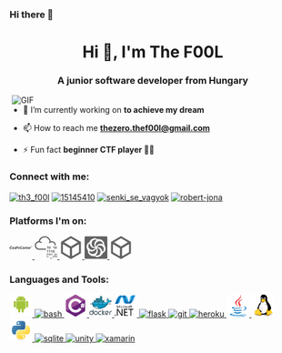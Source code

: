 ### Hi there 👋

<!--
**The-F00L/The-F00L** is a ✨ _special_ ✨ repository because its `README.md` (this file) appears on your GitHub profile.
<!-- Last update: 2021.feb.04. -->
<h1 align="center">Hi 👋, I'm The F00L</h1>
<h3 align="center">A junior software developer from Hungary</h3>


<img hight="400" width="500" alt="GIF" align="right" src="https://64.media.tumblr.com/bc91fffa1f7f71014fddf10d3d2decbd/tumblr_pkxty5psM71sguk2k_500.gifv">

- 🔭 I’m currently working on **to achieve my dream**

- 📫 How to reach me **thezero.thef00l@gmail.com**

- ⚡ Fun fact **beginner CTF player 👨‍💻**


<h3 align="left">Connect with me:</h3>
<p align="left">
<a href="https://twitter.com/th3_f00l" target="blank"><img align="center" src="https://cdn.jsdelivr.net/npm/simple-icons@3.0.1/icons/twitter.svg" alt="th3_f00l" height="30" width="40" /></a>
<a href="https://stackoverflow.com/users/15145410" target="blank"><img align="center" src="https://cdn.jsdelivr.net/npm/simple-icons@3.0.1/icons/stackoverflow.svg" alt="15145410" height="30" width="40" /></a>
<a href="https://instagram.com/senki_se_vagyok" target="blank"><img align="center" src="https://cdn.jsdelivr.net/npm/simple-icons@3.0.1/icons/instagram.svg" alt="senki_se_vagyok" height="30" width="40" /></a>
<a href="https://linkedin.com/in/robert-jona" target="blank"><img align="center" src="https://cdn.jsdelivr.net/npm/simple-icons@3.0.1/icons/linkedin.svg" alt="robert-jona" height="30" width="40" /></a>
</p>

<h3 align="left">Platforms I'm on:</h3>
<p align="left"> 
    <a href="https://exercism.io/profiles/The-F00L" target="_blank"> 
        <span class="iconify icon:cib:exercism icon-inline:false"></span>
    </a> 
    <a href="https://www.codingame.com/profile/c3ad409415a528dc38727d1281d342b87972593" target="_blank"> 
      <svg xmlns="http://www.w3.org/2000/svg" xmlns:xlink="http://www.w3.org/1999/xlink" aria-hidden="true" focusable="false" width="40" height="40" style="-ms-transform: rotate(360deg); -webkit-transform: rotate(360deg); transform: rotate(360deg);" preserveAspectRatio="xMidYMid meet" viewBox="0 0 24 24"><path d="M1.025 11.893c-.1.293-.07.561.009.67c.078.11.223.26.55.272c.327.012.697-.167.697-.167l-.136.78c-.008.008-.4.138-.88.134c-.661-.004-1.321-.317-1.261-1.252c.006-.081.053-.398.128-.573a1.8 1.8 0 0 1 1.105-1.073c.67-.236 1.39-.016 1.39-.016l-.141.817s-.247-.203-.755-.154a1.055 1.055 0 0 0-.323.106a.853.853 0 0 0-.383.456zm3.98.594c-.08.479-.446 1.097-1.397 1.097c-.951 0-1.102-.618-1.016-1.097c.217-1.134 1.394-1.077 1.394-1.077s1.195-.057 1.02 1.077zm-.887-.277c-.043-.175-.241-.169-.241-.169v.001s-.213-.017-.33.21c-.136.314-.075.514-.07.532c.043.175.24.169.24.169v-.001s.214.017.33-.21c.136-.314.075-.514.07-.532zm3.827-1.747l-.534 3.07h-.868l.043-.245a.84.84 0 0 1-.66.3c-.527 0-.813-.395-.707-1.003c.132-.76.65-1.2 1.138-1.2c.234 0 .411.099.512.275v-.002l.208-1.195zm-1.43 1.577c-.205-.004-.36.242-.402.48c-.04.238-.005.427.244.43c.15 0 .326-.088.394-.43c.028-.163.05-.48-.236-.48zm3.554-.556s-.259-.174-.698 0c-.189.073-.374.308-.374.308l.058-.335h-.867l-.26 1.493h.87l.1-.573l.002-.019c.014-.071.078-.318.305-.318c.265 0 .18.334.18.334l-.198 1.159h.866l.237-1.363c.09-.525-.22-.686-.22-.686zm-1.367-.338c.22 0 .398-.156.398-.349c0-.193-.178-.349-.398-.349c-.22 0-.398.156-.398.35c0 .191.178.348.398.348zm3.723.146c.605 0 .818.158.818.158l.134-.768c-.405-.102-2.343-.479-2.782 1.463c-.264 1.52 1.343 1.438 1.343 1.438s.634 0 1.176-.244l.189-1.09l-.885-.003l-.1.6s-.55.147-.753-.265c-.077-.152-.025-.449-.025-.449s.117-.84.885-.84zm3.21 1.032l-.21 1.209h-.788l.055-.315s-.26.366-.706.366c-.65 0-.52-.655-.52-.655s.053-.561.752-.679l.646-.071s.079-.241-.303-.241s-.763.207-.763.207l.1-.577s.516-.187.995-.163c1.01.005.742.919.742.919zm-.84.258s-.158.033-.3.045c-.225.034-.253.182-.257.203c-.038.22.196.19.196.19s.248.009.338-.31zm4.29-1.178c-.512 0-.766.364-.766.364s-.098-.364-.57-.364c-.471 0-.756.376-.756.376l.056-.321h-.87l-.361 2.074h.87l.209-1.201s.07-.293.303-.293c.232 0 .176.297.176.297l-.208 1.197h.872l.207-1.193s.058-.301.301-.301c.244 0 .174.309.174.309l-.21 1.184h.878l.241-1.388c0 .001.133-.74-.546-.74zm4.414-.417c0 .02.01.297-.483.382c-.858.11-.96.575-.97.63c-.012.055.005.163-.032.35a50.196 50.196 0 0 0-.06.394H20.62s.041.293.412.293s.63-.116.63-.116l-.087.536s-.26.134-.828.134c-.09 0-1.115-.002-.926-1.091c.091-.524.557-1.095 1.368-1.095c.38-.002.4.133.767.133c.31-.008.57-.305.57-.305s.094-.15.17-.32c.06-.082.168-.258.514-.222c.29.053.29.277.29.297zm-2.47.946c-.27 0-.333.357-.333.357h.53s.074-.357-.197-.357zm2.792-1.523a.179.179 0 1 0 0 .358a.179.179 0 0 0 0-.358z" fill="#626262"/><rect x="0" y="0" width="40" height="40" fill="rgba(0, 0, 0, 0)" /></svg>
    </a> 
    <a href="https://tryhackme.com/p/TheF00L" target="_blank"> 
     <svg xmlns="http://www.w3.org/2000/svg" xmlns:xlink="http://www.w3.org/1999/xlink" aria-hidden="true" focusable="false" width="40" height="40" style="-ms-transform: rotate(360deg); -webkit-transform: rotate(360deg); transform: rotate(360deg);" preserveAspectRatio="xMidYMid meet" viewBox="0 0 24 24"><path d="M10.705 0C7.54 0 4.902 2.285 4.349 5.291a4.525 4.525 0 0 0-4.107 4.5a4.525 4.525 0 0 0 4.52 4.52h6.761a.625.625 0 1 0 0-1.25H4.761a3.273 3.273 0 0 1-3.27-3.27A3.273 3.273 0 0 1 6.59 7.08a.625.625 0 0 0 .7-1.035a4.488 4.488 0 0 0-1.68-.69a5.223 5.223 0 0 1 5.096-4.104a5.221 5.221 0 0 1 5.174 4.57a4.489 4.489 0 0 0-.488.305a.625.625 0 1 0 .731 1.013a3.245 3.245 0 0 1 1.912-.616a3.278 3.278 0 0 1 3.203 2.61a.625.625 0 0 0 1.225-.251a4.533 4.533 0 0 0-4.428-3.61a4.54 4.54 0 0 0-.958.105C16.556 2.328 13.9 0 10.705 0zm5.192 10.64a.925.925 0 0 0-.462.108a.913.913 0 0 0-.313.29a1.27 1.27 0 0 0-.175.427a2.39 2.39 0 0 0-.054.514c0 .181.018.353.054.517c.036.164.095.307.175.43a.899.899 0 0 0 .313.297c.127.073.281.11.462.11c.18 0 .334-.037.46-.11a.897.897 0 0 0 .309-.296c.08-.124.137-.267.173-.431c.036-.164.054-.336.054-.517c0-.18-.018-.352-.054-.514a1.271 1.271 0 0 0-.173-.426a.901.901 0 0 0-.309-.291a.917.917 0 0 0-.46-.108zm6.486 0a.925.925 0 0 0-.462.108a.913.913 0 0 0-.313.29a1.27 1.27 0 0 0-.175.427a2.39 2.39 0 0 0-.053.514c0 .181.017.353.053.517c.036.164.095.307.175.43a.899.899 0 0 0 .313.297c.127.073.281.11.462.11c.18 0 .334-.037.46-.11a.897.897 0 0 0 .31-.296c.078-.124.136-.267.172-.431c.036-.164.054-.336.054-.517c0-.18-.018-.352-.054-.514a1.271 1.271 0 0 0-.173-.426a.901.901 0 0 0-.308-.291a.916.916 0 0 0-.461-.108zm-8.537.068l-.84.618l.313.43l.476-.368v1.877h.603v-2.557zm6.486 0l-.841.618l.314.43l.477-.368v1.877h.603v-2.557zm-4.435.445c.08 0 .143.028.193.084c.05.057.087.127.114.21c.026.083.044.173.054.269a2.541 2.541 0 0 1 0 .533c-.01.097-.028.187-.054.27a.584.584 0 0 1-.114.21a.243.243 0 0 1-.193.085a.248.248 0 0 1-.195-.086a.584.584 0 0 1-.118-.209a1.245 1.245 0 0 1-.056-.27a2.645 2.645 0 0 1 0-.533c.01-.096.029-.186.056-.27a.583.583 0 0 1 .118-.209a.25.25 0 0 1 .195-.084zm6.486 0c.08 0 .144.028.193.084c.05.057.087.127.114.21c.027.083.044.173.054.269a2.541 2.541 0 0 1 0 .533c-.01.097-.027.187-.054.27a.584.584 0 0 1-.114.21a.243.243 0 0 1-.193.085a.249.249 0 0 1-.195-.086a.581.581 0 0 1-.117-.209a1.245 1.245 0 0 1-.056-.27a2.642 2.642 0 0 1 0-.533c.01-.096.028-.186.056-.27a.58.58 0 0 1 .117-.209a.25.25 0 0 1 .195-.084zm-2.191 3.51a.93.93 0 0 0-.463.109a.908.908 0 0 0-.312.291c-.08.122-.139.263-.175.426a2.383 2.383 0 0 0-.054.514c0 .18.018.353.054.516c.036.164.094.308.175.432a.91.91 0 0 0 .312.296a.92.92 0 0 0 .463.11c.18 0 .333-.037.46-.11a.892.892 0 0 0 .308-.296a1.32 1.32 0 0 0 .174-.432c.036-.163.054-.335.054-.516c0-.18-.018-.352-.054-.514a1.274 1.274 0 0 0-.174-.426a.89.89 0 0 0-.309-.291a.918.918 0 0 0-.46-.108zm-6.402.07l-.841.617l.314.43l.476-.369v1.878h.604v-2.557zm2.125 0l-.841.617l.314.43l.477-.369v1.878h.603v-2.557zm2.116 0l-.84.617l.313.43l.477-.369v1.878h.603v-2.557zm2.16.443c.08 0 .144.028.194.085a.605.605 0 0 1 .114.21c.026.083.044.172.053.269a2.639 2.639 0 0 1 0 .532a1.28 1.28 0 0 1-.053.27a.585.585 0 0 1-.114.21a.244.244 0 0 1-.193.085a.25.25 0 0 1-.196-.085a.589.589 0 0 1-.117-.21a1.245 1.245 0 0 1-.056-.27a2.597 2.597 0 0 1 0-.532c.01-.097.028-.186.056-.27a.589.589 0 0 1 .117-.209a.249.249 0 0 1 .196-.085zm-6.729 3.073a.676.676 0 0 0-.335.078a.661.661 0 0 0-.227.211a.91.91 0 0 0-.127.31c-.027.118-.04.242-.04.373s.013.256.04.375a.93.93 0 0 0 .127.313a.65.65 0 0 0 .227.215c.092.053.204.08.335.08a.655.655 0 0 0 .334-.08a.65.65 0 0 0 .225-.215c.057-.09.1-.194.125-.313a1.75 1.75 0 0 0 .04-.375c0-.13-.014-.255-.04-.373a.931.931 0 0 0-.125-.31a.658.658 0 0 0-.225-.21a.667.667 0 0 0-.334-.08zm3.086 0a.675.675 0 0 0-.336.078a.661.661 0 0 0-.226.211a.907.907 0 0 0-.127.31a1.69 1.69 0 0 0-.04.373c0 .131.013.256.04.375a.928.928 0 0 0 .127.313c.058.09.134.162.226.215c.093.053.205.08.336.08a.655.655 0 0 0 .334-.08a.65.65 0 0 0 .224-.215c.058-.09.1-.194.126-.313a1.752 1.752 0 0 0 0-.748a.94.94 0 0 0-.126-.31a.657.657 0 0 0-.224-.21a.667.667 0 0 0-.334-.08zm5.108 0a.675.675 0 0 0-.336.078a.661.661 0 0 0-.226.211a.91.91 0 0 0-.127.31c-.027.118-.04.242-.04.373s.013.256.04.375a.931.931 0 0 0 .127.313c.058.09.134.162.226.215c.093.053.205.08.336.08c.13 0 .243-.027.334-.08a.65.65 0 0 0 .224-.215c.058-.09.1-.194.126-.313a1.75 1.75 0 0 0 .04-.375c0-.13-.014-.255-.04-.373a.943.943 0 0 0-.126-.31a.657.657 0 0 0-.224-.21a.668.668 0 0 0-.334-.08zm-6.658.05l-.61.448l.227.311l.346-.266v1.362h.438v-1.856zm3.068 0l-.61.448l.227.311l.346-.266v1.362h.438v-1.856zm5.108 0l-.611.448l.228.311l.346-.266v1.362h.438v-1.856zm-9.712.322c.058 0 .105.02.14.062a.421.421 0 0 1 .083.151a.96.96 0 0 1 .04.196a1.932 1.932 0 0 1 0 .386a.954.954 0 0 1-.04.197a.421.421 0 0 1-.083.152a.176.176 0 0 1-.14.061a.18.18 0 0 1-.141-.06a.427.427 0 0 1-.085-.153a.887.887 0 0 1-.041-.197a1.96 1.96 0 0 1 0-.386a.893.893 0 0 1 .04-.196a.42.42 0 0 1 .086-.151a.181.181 0 0 1 .141-.062zm3.086 0c.058 0 .104.02.14.062a.421.421 0 0 1 .082.151a.94.94 0 0 1 .04.196a1.906 1.906 0 0 1 0 .386a.93.93 0 0 1-.04.197a.421.421 0 0 1-.082.152a.176.176 0 0 1-.14.061a.18.18 0 0 1-.141-.06a.42.42 0 0 1-.086-.153a.846.846 0 0 1-.04-.197a1.965 1.965 0 0 1-.011-.195c0-.057.004-.121.01-.191a.849.849 0 0 1 .041-.196a.42.42 0 0 1 .086-.151a.182.182 0 0 1 .141-.062zm5.108 0c.058 0 .104.02.14.062a.421.421 0 0 1 .082.151a.92.92 0 0 1 .04.196a1.963 1.963 0 0 1 0 .386a.943.943 0 0 1-.04.197a.421.421 0 0 1-.082.152a.177.177 0 0 1-.14.061a.18.18 0 0 1-.142-.06a.437.437 0 0 1-.085-.153a.95.95 0 0 1-.04-.197a1.965 1.965 0 0 1-.011-.195c0-.057.004-.121.01-.191a.959.959 0 0 1 .04-.196a.47.47 0 0 1 .086-.151a.181.181 0 0 1 .142-.062zm-1.684 1.814a.675.675 0 0 0-.336.079a.66.66 0 0 0-.227.21a.91.91 0 0 0-.127.31a1.731 1.731 0 0 0 0 .748a.939.939 0 0 0 .127.314c.059.09.134.162.227.215c.093.053.205.08.336.08a.66.66 0 0 0 .334-.08a.648.648 0 0 0 .224-.215c.058-.09.1-.195.126-.314a1.737 1.737 0 0 0-.001-.747a.928.928 0 0 0-.125-.31a.65.65 0 0 0-.224-.211a.668.668 0 0 0-.334-.079zm3.063 0a.676.676 0 0 0-.336.079a.664.664 0 0 0-.227.21a.906.906 0 0 0-.127.31a1.74 1.74 0 0 0 0 .748a.936.936 0 0 0 .127.314a.66.66 0 0 0 .227.215c.092.053.204.08.336.08a.654.654 0 0 0 .334-.08a.648.648 0 0 0 .223-.215c.058-.09.1-.195.126-.314a1.74 1.74 0 0 0 0-.747a.928.928 0 0 0-.126-.31a.65.65 0 0 0-.223-.211a.666.666 0 0 0-.334-.079zm-1.545.05l-.611.448l.228.312l.346-.267v1.363h.438v-1.856zm-1.518.323c.057 0 .104.02.14.061a.42.42 0 0 1 .082.152a.91.91 0 0 1 .04.195a1.966 1.966 0 0 1 0 .387a.951.951 0 0 1-.04.197a.421.421 0 0 1-.082.152a.177.177 0 0 1-.14.06a.18.18 0 0 1-.142-.06a.428.428 0 0 1-.085-.152a.914.914 0 0 1-.04-.197a1.96 1.96 0 0 1-.011-.195c0-.058.003-.122.01-.192a.923.923 0 0 1 .041-.195c.02-.06.048-.11.085-.152a.181.181 0 0 1 .142-.061zm3.063 0c.057 0 .104.02.14.061a.42.42 0 0 1 .082.152a.94.94 0 0 1 .04.195a1.91 1.91 0 0 1 0 .387a.93.93 0 0 1-.04.197a.422.422 0 0 1-.083.152a.175.175 0 0 1-.14.06a.18.18 0 0 1-.141-.06a.423.423 0 0 1-.085-.152a.907.907 0 0 1-.04-.197a1.95 1.95 0 0 1 0-.387a.915.915 0 0 1 .04-.195c.02-.06.048-.11.085-.152a.182.182 0 0 1 .142-.061zm-9.713.185a.465.465 0 0 0-.232.055a.456.456 0 0 0-.157.146a.627.627 0 0 0-.089.215a1.168 1.168 0 0 0-.027.259c0 .09.009.177.027.26a.648.648 0 0 0 .089.216c.04.063.093.112.157.149a.459.459 0 0 0 .232.056c.09 0 .168-.02.231-.056a.45.45 0 0 0 .156-.149a.67.67 0 0 0 .087-.217a1.218 1.218 0 0 0 0-.518a.647.647 0 0 0-.087-.215a.448.448 0 0 0-.156-.146a.458.458 0 0 0-.23-.055zm1.052.035l-.423.31l.158.217l.24-.185v.944h.303v-1.286zm-1.052.224c.04 0 .073.014.097.042a.284.284 0 0 1 .057.105a.69.69 0 0 1 .028.136c.004.049.007.092.007.133c0 .04-.003.086-.007.135a.684.684 0 0 1-.028.136a.285.285 0 0 1-.057.105a.123.123 0 0 1-.097.043a.125.125 0 0 1-.098-.043a.298.298 0 0 1-.059-.105a.612.612 0 0 1-.028-.136a1.39 1.39 0 0 1 0-.268a.62.62 0 0 1 .028-.136a.297.297 0 0 1 .06-.105a.125.125 0 0 1 .097-.042zm3.775 1.394a.463.463 0 0 0-.232.054a.452.452 0 0 0-.157.146a.621.621 0 0 0-.088.214a1.19 1.19 0 0 0 0 .519a.641.641 0 0 0 .088.217a.46.46 0 0 0 .157.15a.458.458 0 0 0 .232.054a.454.454 0 0 0 .232-.055a.45.45 0 0 0 .155-.149a.664.664 0 0 0 .087-.217a1.189 1.189 0 0 0 0-.519a.642.642 0 0 0-.087-.214a.446.446 0 0 0-.155-.146a.459.459 0 0 0-.232-.054zm1.052.034l-.423.31l.158.216l.24-.185v.945h.303V22.68zm-1.052.223c.04 0 .073.014.098.043a.3.3 0 0 1 .057.105a.643.643 0 0 1 .027.135a1.31 1.31 0 0 1 0 .268a.654.654 0 0 1-.027.137a.307.307 0 0 1-.057.105a.124.124 0 0 1-.098.042a.125.125 0 0 1-.098-.042a.293.293 0 0 1-.059-.105a.618.618 0 0 1-.028-.137a1.364 1.364 0 0 1 0-.268a.612.612 0 0 1 .028-.135a.287.287 0 0 1 .06-.105a.123.123 0 0 1 .097-.043z" fill="#626262"/><rect x="0" y="0" width="40" height="40" fill="rgba(0, 0, 0, 0)" /></svg>
    </a> 
    <a href="https://www.hackthebox.eu/home/users/profile/201213" target="_blank"> 
    <svg xmlns="http://www.w3.org/2000/svg" xmlns:xlink="http://www.w3.org/1999/xlink" aria-hidden="true" focusable="false" width="40" height="40" style="-ms-transform: rotate(360deg); -webkit-transform: rotate(360deg); transform: rotate(360deg);" preserveAspectRatio="xMidYMid meet" viewBox="0 0 24 24"><path d="M11.996 0a1.119 1.119 0 0 0-.057.003a.9.9 0 0 0-.236.05a.907.907 0 0 0-.165.079L1.936 5.675a.889.889 0 0 0-.445.77V17.556a.889.889 0 0 0 .47.784l9.598 5.541l.054.029v.002a.857.857 0 0 0 .083.035l.012.004c.028.01.056.018.085.024c.01.001.011.003.016.004a.93.93 0 0 0 .296.015a.683.683 0 0 0 .086-.015c.01 0 .011-.002.016-.004a.94.94 0 0 0 .085-.024l.012-.004a.882.882 0 0 0 .083-.035v-.002a1.086 1.086 0 0 0 .054-.029l9.599-5.541a.889.889 0 0 0 .469-.784V6.48l-.001-.026v-.008a.889.889 0 0 0-.312-.676l-.029-.024c0-.002-.01-.005-.01-.007a.899.899 0 0 0-.107-.07L12.453.127A.887.887 0 0 0 11.99 0zm.01 2.253c.072 0 .144.019.209.056l6.537 3.774a.418.418 0 0 1 0 .724l-6.537 3.774a.418.418 0 0 1-.418 0L5.26 6.807a.418.418 0 0 1 0-.724l6.537-3.774a.42.42 0 0 1 .209-.056zm-8.08 6.458a.414.414 0 0 1 .215.057l6.524 3.766a.417.417 0 0 1 .208.361v7.533a.417.417 0 0 1-.626.361l-6.523-3.766a.417.417 0 0 1-.209-.362V9.13c0-.241.196-.414.41-.418zm16.16 0c.215.004.41.177.41.418v7.532c0 .15-.08.287-.208.362l-6.524 3.766a.417.417 0 0 1-.626-.361v-7.533c0-.149.08-.286.209-.36l6.523-3.767a.415.415 0 0 1 .216-.057z" fill="#626262"/><rect x="0" y="0" width="40" height="40" fill="rgba(0, 0, 0, 0)" /></svg>
    </a> 
    <a href="https://www.codewars.com/users/The-F00L" target="_blank"> 
    <svg xmlns="http://www.w3.org/2000/svg" xmlns:xlink="http://www.w3.org/1999/xlink" aria-hidden="true" focusable="false" width="40" height="40" style="-ms-transform: rotate(360deg); -webkit-transform: rotate(360deg); transform: rotate(360deg);" preserveAspectRatio="xMidYMid meet" viewBox="0 0 24 24"><path d="M1.072.142A1.072 1.072 0 0 0 0 1.214v21.572a1.072 1.072 0 0 0 1.072 1.072h21.856A1.072 1.072 0 0 0 24 22.786V1.214A1.072 1.072 0 0 0 22.928.142zm9.736 1.818a.904.904 0 0 1 .828.539a.784.784 0 0 1 1.274.493a.639.639 0 0 1 .29-.06c.33.008.59.262.625.575a1.322 1.322 0 0 1 .624-.515a1.325 1.325 0 0 1 1.718.71a1.098 1.098 0 0 1 .306-.236a1.102 1.102 0 0 1 1.483.479a1.094 1.094 0 0 1 .12.47a.994.994 0 0 1 1.322 1.214a.904.904 0 0 1 .874 1.438a.784.784 0 0 1 .176 1.356a.639.639 0 0 1 .19.224a.642.642 0 0 1-.011.613a1.326 1.326 0 0 1 .482.235a1.334 1.334 0 0 1 .258 1.842a1.098 1.098 0 0 1 .35.15a1.102 1.102 0 0 1 .337 1.516a1.094 1.094 0 0 1-.344.344a.994.994 0 0 1 .228 1.318a1.006 1.006 0 0 1-.605.434a.904.904 0 0 1-.803 1.482a.814.814 0 0 0-.008-.04a.784.784 0 0 1-1.075.873a.639.639 0 0 1-.098.28a.625.625 0 0 1-.43.288a1.33 1.33 0 0 1 .023.456a1.334 1.334 0 0 1-1.44 1.173a1.098 1.098 0 0 1 .054.377a1.102 1.102 0 0 1-1.128 1.072a1.098 1.098 0 0 1-.47-.12a.994.994 0 0 1-1.696.583a.904.904 0 0 1-1.685.075a.784.784 0 0 1-1.274-.493a.639.639 0 0 1-.29.064a.64.64 0 0 1-.621-.58l.004-.007a1.326 1.326 0 0 1-.632.523a1.334 1.334 0 0 1-1.718-.706a1.098 1.098 0 0 1-.306.232a1.102 1.102 0 0 1-1.48-.478a1.094 1.094 0 0 1-.123-.471a.994.994 0 0 1-1.318-1.21a.904.904 0 0 1-.874-1.442a.784.784 0 0 1-.176-1.356a.639.639 0 0 1-.194-.224a.642.642 0 0 1 .011-.61l.019.004a1.326 1.326 0 0 1-.497-.239a1.334 1.334 0 0 1-.262-1.845a1.098 1.098 0 0 1-.35-.146a1.102 1.102 0 0 1-.337-1.52a1.094 1.094 0 0 1 .347-.34A.994.994 0 0 1 2.88 9a.904.904 0 0 1 .803-1.48a.784.784 0 0 1 1.083-.836a.639.639 0 0 1 .098-.28a.649.649 0 0 1 .433-.288a1.33 1.33 0 0 1-.026-.452A1.334 1.334 0 0 1 6.716 4.49a1.098 1.098 0 0 1-.06-.377a1.101 1.101 0 0 1 1.13-1.073a1.094 1.094 0 0 1 .47.115a.994.994 0 0 1 1.696-.579a.904.904 0 0 1 .857-.617zM3.683 7.519a.784.784 0 0 0 .008.041l-.004-.04a.904.904 0 0 0-.004-.001zM17.502 19.61a1.098 1.098 0 0 0-.002-.004h-.037a1.334 1.334 0 0 0 .039.004zM13.825 3.507a1.322 1.322 0 0 0-.008.012l.008-.011zm-2.369-.014l-.003.003a.9.9 0 0 1-.665.27a.896.896 0 0 1-.583-.232a.994.994 0 0 1-.986.732a.99.99 0 0 1-.362-.075a1.098 1.098 0 0 1-1.061 1.046a1.326 1.326 0 0 1 .123.736a1.334 1.334 0 0 1-.725 1.035a1.1 1.1 0 0 1 .307.795a1.106 1.106 0 0 1-.232.65c.321.18.53.523.523.915a1.016 1.016 0 0 1-.07.337a.915.915 0 0 1 .82.937a.923.923 0 0 1-.01.138a.74.74 0 0 1 .157-.01c.343.007.627.25.702.57a.661.661 0 0 1 .38-.111c.31.007.561.224.632.511a.418.418 0 0 1 .381-.015a1.352 1.352 0 0 1 .303-.63a.418.418 0 0 1-.12-.143a.422.422 0 0 1 .004-.392a.665.665 0 0 1-.325-1.117a.736.736 0 0 1-.359-.336a.74.74 0 0 1 .385-1.023a.747.747 0 0 0-.06.026a.915.915 0 0 1-.201-.262a.915.915 0 0 1 .623-1.315V6.53a1.02 1.02 0 0 1 .437-1.371a1.012 1.012 0 0 1 .553-.112a1.11 1.11 0 0 1 .598-1.054a1.12 1.12 0 0 1 .06-.026a.642.642 0 0 1-.109-.21a.784.784 0 0 1-.455.132a.784.784 0 0 1-.662-.396zm4.573 1.512a1.326 1.326 0 0 1-.587.46a1.334 1.334 0 0 1-1.255-.142v-.011a1.11 1.11 0 0 1-.553.66a1.106 1.106 0 0 1-.683.113a1.02 1.02 0 0 1-.553.889a1.016 1.016 0 0 1-.329.105a.918.918 0 0 1-.43 1.169a.923.923 0 0 1-.127.056a.74.74 0 0 1 .086.13a.738.738 0 0 1-.168.89a.661.661 0 0 1 .28.283a.655.655 0 0 1-.149.796a.418.418 0 0 1 .153.164c.019.034.03.068.038.101a1.356 1.356 0 0 1 .672-.015a.422.422 0 0 1 .056-.142a.422.422 0 0 1 .34-.194a.665.665 0 0 1 .796-.848a.736.736 0 0 1 .112-.478a.733.733 0 0 1 1.016-.224a.915.915 0 0 1 .127-.306a.915.915 0 0 1 1.27-.28a.915.915 0 0 1 .179.153a1.02 1.02 0 0 1 1.408-.314a1.012 1.012 0 0 1 .374.422c.355-.24.833-.261 1.214-.015a1.11 1.11 0 0 1 .209.172a.642.642 0 0 1 .082-.108a.784.784 0 0 1-.332-.337a.784.784 0 0 1 .03-.77a.9.9 0 0 1-.553-.455a.896.896 0 0 1-.075-.624a.994.994 0 0 1-1.117-.511a.994.994 0 0 1-.104-.359a1.098 1.098 0 0 1-1.427-.43zM5.249 7.37a.784.784 0 0 1-.124.46a.784.784 0 0 1-.68.362c.06.235.026.49-.112.71a.896.896 0 0 1-.5.377c.31.325.373.829.12 1.225a.99.99 0 0 1-.255.269a1.098 1.098 0 0 1 .351 1.45a1.326 1.326 0 0 1 .691.276a1.334 1.334 0 0 1 .512 1.154c.28-.064.579-.019.84.15a1.106 1.106 0 0 1 .438.53a1.02 1.02 0 0 1 1.05.03a1.016 1.016 0 0 1 .257.231a.914.914 0 0 1 1.225-.224a.919.919 0 0 1 .112.086a.74.74 0 0 1 .071-.142a.74.74 0 0 1 .852-.306a.661.661 0 0 1 .1-.381a.664.664 0 0 1 .763-.273a.418.418 0 0 1 .246-.373a1.36 1.36 0 0 1-.358-.523v-.008a.418.418 0 0 1-.25.075a.422.422 0 0 1-.344-.19a.665.665 0 0 1-1.132-.243a.736.736 0 0 1-.47.149a.733.733 0 0 1-.718-.755a.915.915 0 0 1-.329.049a.915.915 0 0 1-.855-1.177h-.004a1.016 1.016 0 0 1-.993-1.042a1.012 1.012 0 0 1 .168-.534a1.11 1.11 0 0 1-.64-1.035a1.11 1.11 0 0 1 .068-.358a.65.65 0 0 1-.1-.019zm11.127 2.133a.913.913 0 0 1-1.225.224a.926.926 0 0 1-.112-.082a.74.74 0 0 1-.067.142a.74.74 0 0 1-.852.302a.661.661 0 0 1-.105.385a.662.662 0 0 1-.762.277a.418.418 0 0 1-.063.212a.426.426 0 0 1-.075.086a1.356 1.356 0 0 1 .314.564a.418.418 0 0 1 .187-.04a.422.422 0 0 1 .343.194a.665.665 0 0 1 1.136.242a.736.736 0 0 1 .467-.153c.41.008.728.348.72.755a.74.74 0 0 1 0 .008v-.005a.915.915 0 0 1 .326-.052a.915.915 0 0 1 .896.941a.919.919 0 0 1-.037.236c.564.015 1.008.482.993 1.046a1.012 1.012 0 0 1-.168.534a1.11 1.11 0 0 1 .647 1.035a1.11 1.11 0 0 1-.075.362l.004-.007l.1.018a.784.784 0 0 1 .124-.46a.784.784 0 0 1 .68-.362a.9.9 0 0 1 .112-.71a.896.896 0 0 1 .504-.373a.994.994 0 0 1-.123-1.225a.99.99 0 0 1 .257-.269a1.098 1.098 0 0 1-.35-1.453a1.326 1.326 0 0 1-.696-.273h-.003a1.334 1.334 0 0 1-.512-1.158a1.082 1.082 0 0 1-.837-.145a1.106 1.106 0 0 1-.44-.535a1.02 1.02 0 0 1-1.05-.026a1.016 1.016 0 0 1-.258-.235zm-.094 3.116l-.007.066a.74.74 0 0 0 .007-.066zm-2.864-.259a1.36 1.36 0 0 1-.363.598a.418.418 0 0 1 .194.187a.422.422 0 0 1-.007.396a.665.665 0 0 1 .329 1.113a.736.736 0 0 1 .358.336a.739.739 0 0 1-.32.994a.915.915 0 0 1 .197.261a.91.91 0 0 1-.396 1.233a.919.919 0 0 1-.224.082v.004a1.02 1.02 0 0 1-.44 1.374a1.012 1.012 0 0 1-.55.109a1.11 1.11 0 0 1-.661 1.083a.642.642 0 0 1 .112.21a.026.026 0 0 1-.004 0v.003a.784.784 0 0 1 .456-.134a.784.784 0 0 1 .661.392a.9.9 0 0 1 .665-.27a.896.896 0 0 1 .587.236a.994.994 0 0 1 .982-.736a.99.99 0 0 1 .362.079v.022a1.1 1.1 0 0 1 1.061-1.072a1.326 1.326 0 0 1-.123-.736c.056-.46.34-.837.725-1.035l.003.004a1.102 1.102 0 0 1-.31-.795a1.106 1.106 0 0 1 .232-.654a1.02 1.02 0 0 1-.452-1.251a.915.915 0 0 1-.822-.934a.923.923 0 0 1 .011-.142a.74.74 0 0 1-.157.015a.74.74 0 0 1-.698-.572a.661.661 0 0 1-.385.112a.667.667 0 0 1-.627-.512a.418.418 0 0 1-.217.053a.418.418 0 0 1-.18-.045zm-.964.93a1.36 1.36 0 0 1-.336.042c-.112 0-.22-.012-.322-.038a.418.418 0 0 1-.06.295a.422.422 0 0 1-.343.195a.665.665 0 0 1-.792.844a.736.736 0 0 1-.112.478a.74.74 0 0 1-1.02.224a.915.915 0 0 1-.127.306a.915.915 0 0 1-1.266.28a.919.919 0 0 1-.183-.153v.004a1.02 1.02 0 0 1-1.408.31a1.012 1.012 0 0 1-.374-.418c-.355.239-.83.261-1.214.015a1.113 1.113 0 0 1-.21-.172a.65.65 0 0 1-.081.105a.784.784 0 0 1 .336.336a.784.784 0 0 1-.034.77a.89.89 0 0 1 .553.455a.896.896 0 0 1 .075.624a.994.994 0 0 1 1.12.515a.99.99 0 0 1 .101.355a1.098 1.098 0 0 1 1.431.43a1.326 1.326 0 0 1 .587-.46c.43-.172.896-.104 1.255.142a1.106 1.106 0 0 1 .549-.65a1.106 1.106 0 0 1 .683-.108a1.02 1.02 0 0 1 .553-.893a1.02 1.02 0 0 1 .333-.104a.916.916 0 0 1 .425-1.17a.919.919 0 0 1 .131-.052a.736.736 0 0 1-.09-.134a.738.738 0 0 1 .169-.886a.661.661 0 0 1-.28-.284a.67.67 0 0 1 .149-.799a.418.418 0 0 1-.15-.164a.418.418 0 0 1-.048-.24z" fill="#626262"/><rect x="0" y="0" width="40" height="40" fill="rgba(0, 0, 0, 0)" /></svg>
    </a> 
    <a href="https://www.hackthebox.eu/home/users/profile/201213" target="_blank"> 
    <svg xmlns="http://www.w3.org/2000/svg" xmlns:xlink="http://www.w3.org/1999/xlink" aria-hidden="true" focusable="false" width="40" height="40" style="-ms-transform: rotate(360deg); -webkit-transform: rotate(360deg); transform: rotate(360deg);" preserveAspectRatio="xMidYMid meet" viewBox="0 0 24 24"><path d="M11.996 0a1.119 1.119 0 0 0-.057.003a.9.9 0 0 0-.236.05a.907.907 0 0 0-.165.079L1.936 5.675a.889.889 0 0 0-.445.77V17.556a.889.889 0 0 0 .47.784l9.598 5.541l.054.029v.002a.857.857 0 0 0 .083.035l.012.004c.028.01.056.018.085.024c.01.001.011.003.016.004a.93.93 0 0 0 .296.015a.683.683 0 0 0 .086-.015c.01 0 .011-.002.016-.004a.94.94 0 0 0 .085-.024l.012-.004a.882.882 0 0 0 .083-.035v-.002a1.086 1.086 0 0 0 .054-.029l9.599-5.541a.889.889 0 0 0 .469-.784V6.48l-.001-.026v-.008a.889.889 0 0 0-.312-.676l-.029-.024c0-.002-.01-.005-.01-.007a.899.899 0 0 0-.107-.07L12.453.127A.887.887 0 0 0 11.99 0zm.01 2.253c.072 0 .144.019.209.056l6.537 3.774a.418.418 0 0 1 0 .724l-6.537 3.774a.418.418 0 0 1-.418 0L5.26 6.807a.418.418 0 0 1 0-.724l6.537-3.774a.42.42 0 0 1 .209-.056zm-8.08 6.458a.414.414 0 0 1 .215.057l6.524 3.766a.417.417 0 0 1 .208.361v7.533a.417.417 0 0 1-.626.361l-6.523-3.766a.417.417 0 0 1-.209-.362V9.13c0-.241.196-.414.41-.418zm16.16 0c.215.004.41.177.41.418v7.532c0 .15-.08.287-.208.362l-6.524 3.766a.417.417 0 0 1-.626-.361v-7.533c0-.149.08-.286.209-.36l6.523-3.767a.415.415 0 0 1 .216-.057z" fill="#626262"/><rect x="0" y="0" width="40" height="40" fill="rgba(0, 0, 0, 0)" /></svg>
    </a> 
    
</p>
<h3 align="left">Languages and Tools:</h3>
<p align="left"> 
    <a href="https://developer.android.com" target="_blank"> 
        <img src="https://raw.githubusercontent.com/devicons/devicon/master/icons/android/android-original-wordmark.svg" alt="android" width="40" height="40"/> 
    </a> 
    <a href="https://www.gnu.org/software/bash/" target="_blank"> 
        <img src="https://www.vectorlogo.zone/logos/gnu_bash/gnu_bash-icon.svg" alt="bash" width="40" height="40"/> 
    </a> 
    <a href="https://www.w3schools.com/cs/" target="_blank"> 
        <img src="https://raw.githubusercontent.com/devicons/devicon/master/icons/csharp/csharp-original.svg" alt="csharp" width="40" height="40"/> 
    </a> 
    <a href="https://www.docker.com/" target="_blank"> 
        <img src="https://raw.githubusercontent.com/devicons/devicon/master/icons/docker/docker-original-wordmark.svg" alt="docker" width="40" height="40"/> 
    </a> 
    <a href="https://dotnet.microsoft.com/" target="_blank"> 
        <img src="https://raw.githubusercontent.com/devicons/devicon/master/icons/dot-net/dot-net-original-wordmark.svg" alt="dotnet" width="40" height="40"/> 
    </a> 
    <a href="https://flask.palletsprojects.com/" target="_blank"> <img src="https://www.vectorlogo.zone/logos/pocoo_flask/pocoo_flask-icon.svg" alt="flask" width="40" height="40"/> 
    </a> 
    <a href="https://git-scm.com/" target="_blank">
        <img src="https://www.vectorlogo.zone/logos/git-scm/git-scm-icon.svg" alt="git" width="40" height="40"/> 
    </a> 
    <a href="https://heroku.com" target="_blank"> 
        <img src="https://www.vectorlogo.zone/logos/heroku/heroku-icon.svg" alt="heroku" width="40" height="40"/> 
    </a> 
    <a href="https://www.java.com" target="_blank"> 
        <img src="https://raw.githubusercontent.com/devicons/devicon/master/icons/java/java-original.svg" alt="java" width="40" height="40"/> 
    </a> 
    <a href="https://www.linux.org/" target="_blank"> 
        <img src="https://raw.githubusercontent.com/devicons/devicon/master/icons/linux/linux-original.svg" alt="linux" width="40" height="40"/> 
    </a> 
    <a href="https://www.python.org" target="_blank"> 
        <img src="https://raw.githubusercontent.com/devicons/devicon/master/icons/python/python-original.svg" alt="python" width="40" height="40"/> 
    </a>
    <a href="https://www.sqlite.org/" target="_blank"> 
        <img src="https://www.vectorlogo.zone/logos/sqlite/sqlite-icon.svg" alt="sqlite" width="40" height="40"/>
    </a> 
    <a href="https://unity.com/" target="_blank"> <img src="https://www.vectorlogo.zone/logos/unity3d/unity3d-icon.svg" alt="unity" width="40" height="40"/> </a> <a href="https://dotnet.microsoft.com/apps/xamarin" target="_blank"> 
        <img src="https://raw.githubusercontent.com/detain/svg-logos/780f25886640cef088af994181646db2f6b1a3f8/svg/xamarin.svg" alt="xamarin" width="40" height="40"/>
    </a>
</p>
